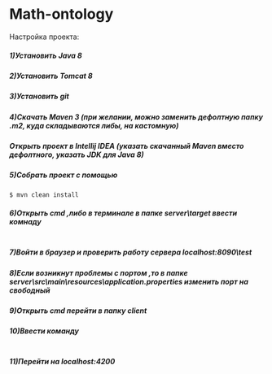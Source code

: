 # Math-ontology
Настройка проекта:
##### 1)Установить Java 8
##### 2)Установить Tomcat 8
##### 3)Установить git
##### 4)Скачать Maven 3 (при желании, можно заменить дефолтную папку .m2, куда складываются либы, на кастомную)
##### Открыть проект в Intellij IDEA (указать скачанный Maven вместо дефолтного, указать JDK для Java 8)
##### 5)Собрать проект с помощью 
```sh
$ mvn clean install
```
##### 6)Открыть cmd ,либо в терминале в папке server\target ввести комнаду 
```sh $ java -jar web-wiki-0.0.1-SNAPSHOT.jar
```
##### 7)Войти в браузер и проверить работу сервера localhost:8090\test
##### 8)Если возникнут проблемы с портом ,то в папке server\src\main\resources\application.properties изменить порт на свободный 
##### 9)Открыть cmd перейти в папку client
##### 10)Ввести команду 
```sh $ ng serve
```

##### 11)Перейти на localhost:4200
